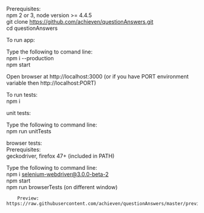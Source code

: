 Prerequisites:    
npm 2 or 3, node version >= 4.4.5    
git clone https://github.com/achieven/questionAnswers.git    
cd questionAnswers    

To run app:

Type the following to comand line:    
npm i --production    
npm start    

Open browser at http://localhost:3000 (or if you have PORT environment variable then http://localhost:PORT)    

To run tests:    
npm i    

unit tests:

Type the following to command line:    
npm run unitTests    

browser tests:    
Prerequisites:    
geckodriver, firefox 47+ (included in PATH)    

Type the following to command line:    
npm i selenium-webdriver@3.0.0-beta-2    
npm start    
npm run browserTests (on different window)

        Preview: https://raw.githubusercontent.com/achieven/questionAnswers/master/preview.png


